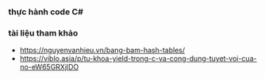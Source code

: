 ### thực hành code C#

### tài liệu tham khảo
- https://nguyenvanhieu.vn/bang-bam-hash-tables/
- https://viblo.asia/p/tu-khoa-yield-trong-c-va-cong-dung-tuyet-voi-cua-no-eW65GRXjlDO
